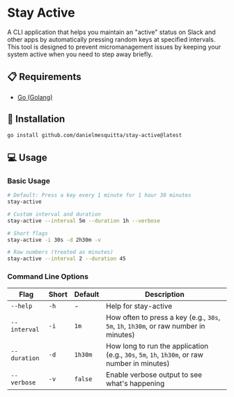 # Stay Active

A CLI application that helps you maintain an "active" status on Slack and other apps by automatically pressing random keys at specified intervals. This tool is designed to prevent micromanagement issues by keeping your system active when you need to step away briefly.

## 📋 Requirements

- [Go (Golang)](https://go.dev/doc/install)

## 🚀 Installation

```bash
go install github.com/danielmesquitta/stay-active@latest
```

## 💻 Usage

### Basic Usage

```bash
# Default: Press a key every 1 minute for 1 hour 30 minutes
stay-active

# Custom interval and duration
stay-active --interval 5m --duration 1h --verbose

# Short flags
stay-active -i 30s -d 2h30m -v

# Raw numbers (treated as minutes)
stay-active --interval 2 --duration 45
```

### Command Line Options

| Flag | Short | Default | Description |
|------|-------|---------|-------------|
| `--help` | `-h` | - | Help for stay-active |
| `--interval` | `-i` | `1m` | How often to press a key (e.g., `30s`, `5m`, `1h`, `1h30m`, or raw number in minutes) |
| `--duration` | `-d` | `1h30m` | How long to run the application (e.g., `30s`, `5m`, `1h`, `1h30m`, or raw number in minutes) |
| `--verbose` | `-v` | `false` | Enable verbose output to see what's happening |
